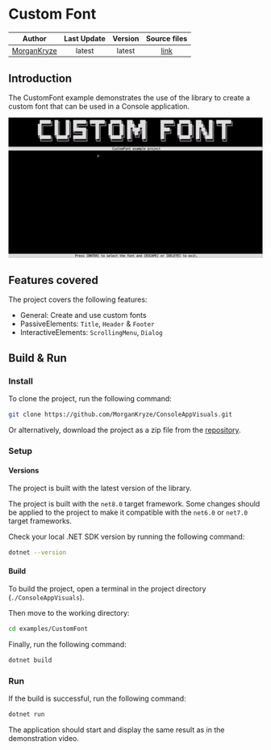 # Custom Font

|                    Author                     | Last Update | Version |                                      Source files                                      |
| :-------------------------------------------: | :---------: | :-----: | :------------------------------------------------------------------------------------: |
| [MorganKryze](https://github.com/MorganKryze) |   latest    | latest  | [link](https://github.com/MorganKryze/ConsoleAppVisuals/blob/main/examples/CustomFont) |

## Introduction

The CustomFont example demonstrates the use of the library to create a custom font that can be used in a Console application.

![Demo](../assets/vid/gif/examples/custom_font.gif)

## Features covered

The project covers the following features:

- General: Create and use custom fonts
- PassiveElements: `Title`, `Header` & `Footer`
- InteractiveElements: `ScrollingMenu`, `Dialog`

## Build & Run

### Install

To clone the project, run the following command:

```bash
git clone https://github.com/MorganKryze/ConsoleAppVisuals.git
```

Or alternatively, download the project as a zip file from the [repository](https://github.com/MorganKryze/ConsoleAppVisuals).

### Setup

#### Versions

The project is built with the latest version of the library.

The project is built with the `net8.0` target framework. Some changes should be applied to the project to make it compatible with the `net6.0` or `net7.0` target frameworks.

Check your local .NET SDK version by running the following command:

```bash
dotnet --version
```

#### Build

To build the project, open a terminal in the project directory (`./ConsoleAppVisuals`).

Then move to the working directory:

```bash
cd examples/CustomFont
```

Finally, run the following command:

```bash
dotnet build
```

### Run

If the build is successful, run the following command:

```bash
dotnet run
```

The application should start and display the same result as in the demonstration video.
